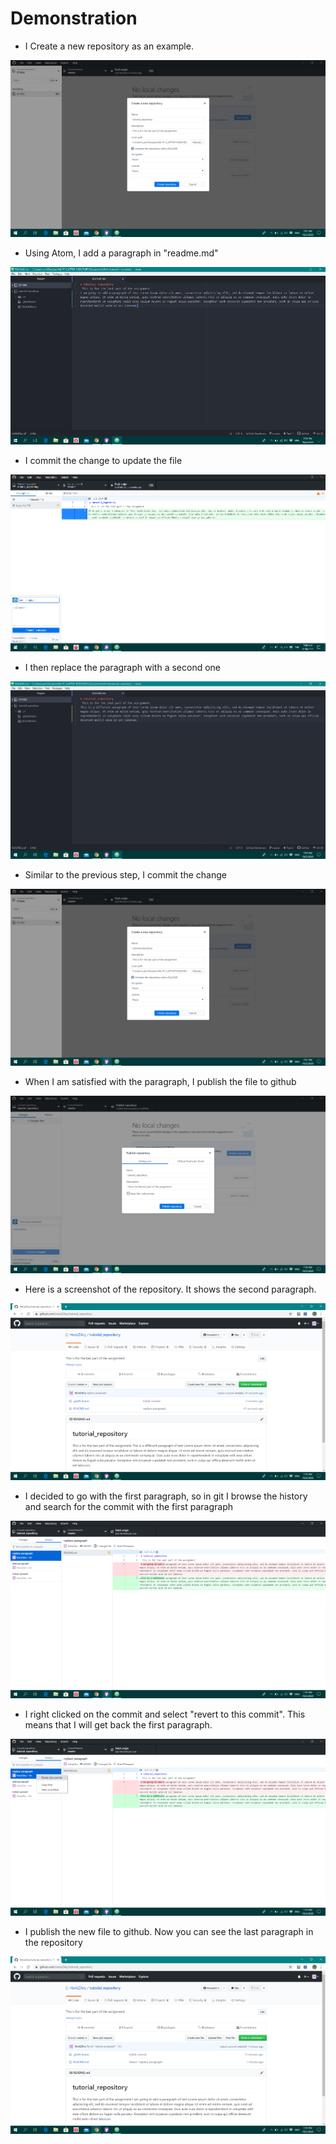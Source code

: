 # Demonstration

- I Create a new repository as an example.

![](/images/create_repository.png)

- Using Atom, I add a paragraph in "readme.md"

![](/images/add_paragraph.png)

- I commit the change to update the file

![](/images/commit_change.png)

- I then replace the paragraph with a second one

![](/images/replace_paragraph.png)

- Similar to the previous step, I commit the change

![](/images/commit_change2.png)

- When I am satisfied with the paragraph, I publish the file to github

![](/images/publish.png)

- Here is a screenshot of the repository. It shows the second paragraph.

![](/images/repository.png)

- I decided to go with the first paragraph, so in git I browse the history and search for the commit with the first paragraph

![](/images/extract.png)

- I right clicked on the commit and select "revert to this commit". This means that I will get back the first paragraph.

![](/images/revert.png)

- I publish the new file to github. Now you can see the last paragraph in the repository

![](/images/final.png)
